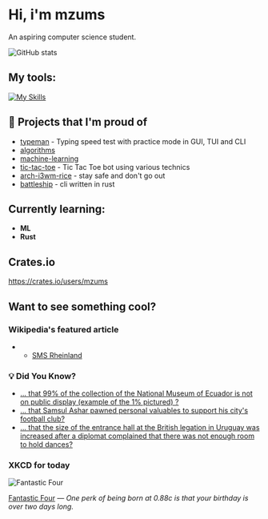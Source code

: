 # Hi, i'm mzums
An aspiring computer science student.  

![GitHub stats](https://github-readme-stats.vercel.app/api?username=mzums&show_icons=true&include_all_commits=true&theme=radical)

## My tools:
  
[![My Skills](https://skillicons.dev/icons?i=rust,python,pytorch,cpp,github,linux,arch,flutter&theme=dark)](https://skillicons.dev)

## 📌 Projects that I'm proud of
<!--PINNED:START-->
- [typeman](https://github.com/mzums/typeman) -  Typing speed test with practice mode in GUI, TUI and CLI 
- [algorithms](https://github.com/mzums/algorithms)
- [machine-learning](https://github.com/mzums/machine-learning)
- [tic-tac-toe](https://github.com/mzums/tic-tac-toe) - Tic Tac Toe bot using various technics
- [arch-i3wm-rice](https://github.com/mzums/arch-i3wm-rice) - stay safe and don't go out
- [battleship](https://github.com/mzums/battleship) - cli written in rust
<!--PINNED:END-->

## Currently learning:
- **ML**
- **Rust**

## Crates.io
https://crates.io/users/mzums

## Want to see something cool?

### Wikipedia's featured article
- <!--WIKI:START-->
  - [SMS Rheinland](https://en.wikipedia.org/wiki/SMS_Rheinland)
<!--WIKI:END-->

### 💡 Did You Know?
<!--DYK:START-->
  - [... that 99% of the collection of the National Museum of Ecuador is not on public display (example of the 1% pictured) ?](https://en.wikipedia.org/wiki/National_Museum_of_Ecuador)
  - [... that Samsul Ashar pawned personal valuables to support his city's football club?](https://en.wikipedia.org/wiki/Samsul_Ashar)
  - [... that the size of the entrance hall at the British legation in Uruguay was increased after a diplomat complained that there was not enough room to hold dances?](https://en.wikipedia.org/wiki/Embassy_of_the_United_Kingdom,_Montevideo)
<!--DYK:END-->

### XKCD for today
<!--XKCD:START-->
![Fantastic Four](https://imgs.xkcd.com/comics/fantastic_four.png)

[Fantastic Four](https://xkcd.com/3146) — *One perk of being born at 0.88c is that your birthday is over two days long.*
<!--XKCD:END-->
